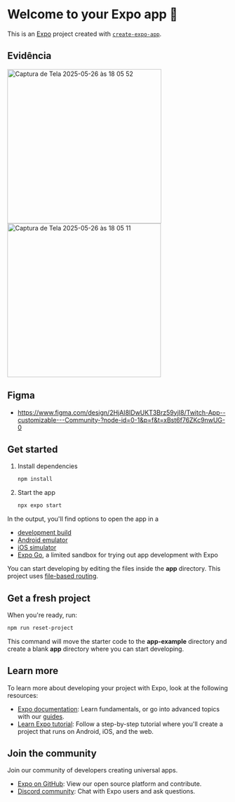 # Welcome to your Expo app 👋

This is an [Expo](https://expo.dev) project created with [`create-expo-app`](https://www.npmjs.com/package/create-expo-app).

## Evidência 

<img width="351" alt="Captura de Tela 2025-05-26 às 18 05 52" src="https://github.com/user-attachments/assets/80e7b483-22d3-473d-bfec-2e9957ac0edb" />

<img width="350" alt="Captura de Tela 2025-05-26 às 18 05 11" src="https://github.com/user-attachments/assets/bcce3f08-9fae-4181-8da0-876d618a1557" />



## Figma 


- https://www.figma.com/design/2HjAI8IDwUKT3Brz59yjI8/Twitch-App--customizable---Community-?node-id=0-1&p=f&t=xBst6f76ZKc9nwUG-0

## Get started

1. Install dependencies

   ```bash
   npm install
   ```

2. Start the app

   ```bash
   npx expo start
   ```

In the output, you'll find options to open the app in a

- [development build](https://docs.expo.dev/develop/development-builds/introduction/)
- [Android emulator](https://docs.expo.dev/workflow/android-studio-emulator/)
- [iOS simulator](https://docs.expo.dev/workflow/ios-simulator/)
- [Expo Go](https://expo.dev/go), a limited sandbox for trying out app development with Expo

You can start developing by editing the files inside the **app** directory. This project uses [file-based routing](https://docs.expo.dev/router/introduction).

## Get a fresh project

When you're ready, run:

```bash
npm run reset-project
```

This command will move the starter code to the **app-example** directory and create a blank **app** directory where you can start developing.

## Learn more

To learn more about developing your project with Expo, look at the following resources:

- [Expo documentation](https://docs.expo.dev/): Learn fundamentals, or go into advanced topics with our [guides](https://docs.expo.dev/guides).
- [Learn Expo tutorial](https://docs.expo.dev/tutorial/introduction/): Follow a step-by-step tutorial where you'll create a project that runs on Android, iOS, and the web.

## Join the community

Join our community of developers creating universal apps.

- [Expo on GitHub](https://github.com/expo/expo): View our open source platform and contribute.
- [Discord community](https://chat.expo.dev): Chat with Expo users and ask questions.
